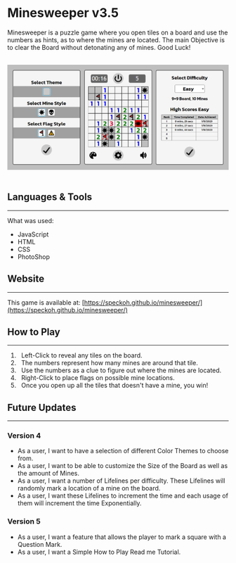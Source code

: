 # Minesweeper v3.5
 
 Minesweeper is a puzzle game where you open tiles on a board and use the numbers as hints, as to where the mines are located. The main Objective is to clear the Board without detonating any of mines. Good Luck!

&nbsp;
 ![alt game screenshot](assets/minesweeper_sn.jpeg)
&nbsp;
## Languages & Tools
 ---
 What was used:
 - JavaScript
 - HTML
 - CSS
 - PhotoShop
 
## Website
 ---
 This game is available at: [https://speckoh.github.io/minesweeper/](https://speckoh.github.io/minesweeper/)

## How to Play
 ---
 1. &nbsp; Left-Click to reveal any tiles on the board.
 2. &nbsp; The numbers represent how many mines are around that tile.
 3. &nbsp; Use the numbers as a clue to figure out where the mines are located.
 4. &nbsp; Right-Click to place flags on possible mine locations.
 5. &nbsp; Once you open up all the tiles that doesn't have a mine, you win!

## Future Updates 
 ---
### Version 4
 - As a user, I want to have a selection of different Color Themes to choose from.
 - As a user, I want to be able to customize the Size of the Board as well as the amount of Mines.
 - As a user, I want a number of Lifelines per difficulty. These Lifelines will randomly mark a location of a mine on the board.
 - As a user, I want these Lifelines to increment the time and each usage of them will increment the time Exponentially.

### Version 5
 - As a user, I want a feature that allows the player to mark a square with a Question Mark.
 - As a user, I want a Simple How to Play Read me Tutorial.